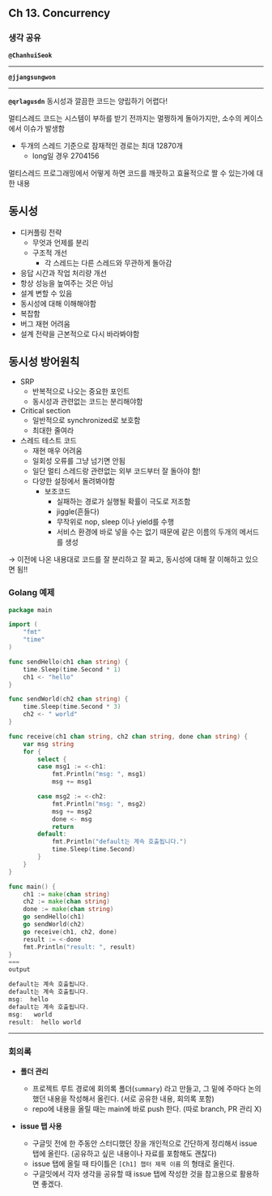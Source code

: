 ## **Ch 13. Concurrency**

### **생각 공유**

**`@ChanhuiSeok`**

---

**`@jjangsungwon`** 

---

**`@qrlagusdn`** 
동시성과 깔끔한 코드는 양립하기 어렵다! 

멀티스레드 코드는 시스템이 부하를 받기 전까지는 멀쩡하게 돌아가지만, 소수의 케이스에서 이슈가 발생함

- 두개의 스레드 기준으로 잠재적인 경로는 최대 12870개
    - long일 경우 2704156

멀티스레드 프로그래밍에서 어떻게 하면 코드를 깨끗하고 효율적으로 짤 수 있는가에 대한 내용 

## 동시성

- 디커플링 전략
    - 무엇과 언제를 분리
    - 구조적 개선
        - 각 스레드는 다른 스레드와 무관하게 돌아감
- 응답 시간과 작업 처리량 개선
- 항상 성능을 높여주는 것은 아님
- 설계 변할 수 있음
- 동시성에 대해 이해해야함
- 복잡함
- 버그 재현 어려움
- 설계 전략을 근본적으로 다시 바라봐야함

## 동시성 방어원칙

- SRP
    - 반복적으로 나오는 중요한 포인트
    - 동시성과 관련없는 코드는 분리해야함
- Critical section
    - 일반적으로 synchronized로 보호함
    - 최대한 줄여라
- 스레드 테스트 코드
    - 재현 매우 어려움
    - 일회성 오류를 그냥 넘기면 안됨
    - 일단 멀티 스레드랑 관련없는 외부 코드부터 잘 돌아야 함!
    - 다양한 설정에서 돌려봐야함
        - 보조코드
            - 실패하는 경로가 실행될 확률이 극도로 저조함
            - jiggle(흔들다)
            - 무작위로 nop, sleep 이나 yield를 수행
            - 서비스 환경에 바로 넣을 수는 없기 때문에 같은 이름의 두개의 메서드를 생성

→ 이전에 나온 내용대로 코드를 잘 분리하고 잘 짜고, 동시성에 대해 잘 이해하고 있으면 됨!!


### Golang 예제
```go
package main

import (
	"fmt"
	"time"
)

func sendHello(ch1 chan string) {
	time.Sleep(time.Second * 1)
	ch1 <- "hello"
}

func sendWorld(ch2 chan string) {
	time.Sleep(time.Second * 3)
	ch2 <- " world"
}

func receive(ch1 chan string, ch2 chan string, done chan string) {
	var msg string
	for {
		select {
		case msg1 := <-ch1:
			fmt.Println("msg: ", msg1)
			msg += msg1

		case msg2 := <-ch2:
			fmt.Println("msg: ", msg2)
			msg += msg2
			done <- msg
			return
		default:
			fmt.Println("default는 계속 호출됩니다.")
			time.Sleep(time.Second)
		}
	}
}

func main() {
	ch1 := make(chan string)
	ch2 := make(chan string)
	done := make(chan string)
	go sendHello(ch1)
	go sendWorld(ch2)
	go receive(ch1, ch2, done)
	result := <-done
	fmt.Println("result: ", result)
}
===
output

default는 계속 호출됩니다.
default는 계속 호출됩니다.
msg:  hello
default는 계속 호출됩니다.
msg:   world
result:  hello world
```
---

### **회의록**

- **폴더 관리**
  - 프로젝트 루트 경로에 회의록 폴더(`summary`) 라고 만들고, 그 밑에 주마다 논의했던 내용을 작성해서 올린다. (서로 공유한 내용, 회의록 포함)
  - repo에 내용을 올릴 때는 main에 바로 push 한다. (따로 branch, PR 관리 X)

- **issue 탭 사용**
  - 구글밋 전에 한 주동안 스터디했던 장을 개인적으로 간단하게 정리해서 issue 탭에 올린다. (공유하고 싶은 내용이나 자료를 포함해도 괜찮다)
  - issue 탭에 올릴 때 타이틀은 `[Ch1] 챕터 제목 이름` 의 형태로 올린다.
  - 구글밋에서 각자 생각을 공유할 때 issue 탭에 작성한 것을 참고용으로 활용하면 좋겠다.
